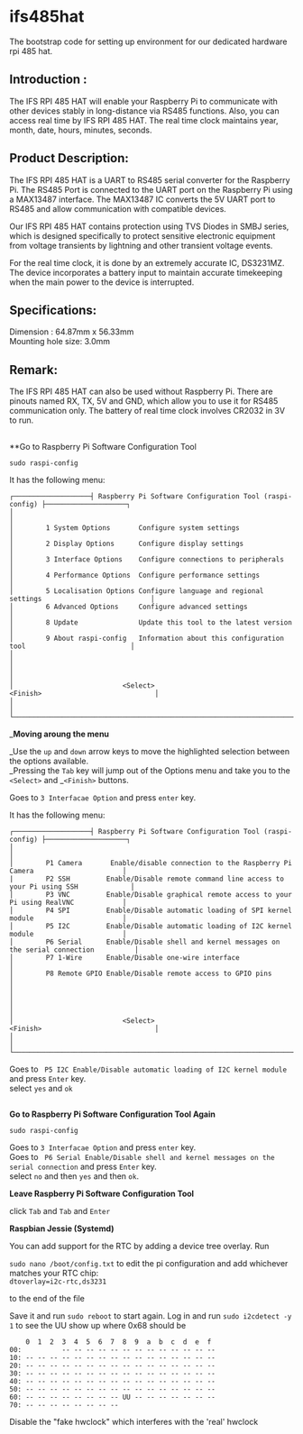# ifs485hat
The bootstrap code for setting up environment for our dedicated hardware rpi 485 hat. 


## Introduction : 
The IFS RPI 485 HAT will enable your Raspberry Pi to communicate with other devices stably in long-distance via RS485 functions. Also, you can access real time by IFS RPI 485 HAT. The real time clock maintains year, month, date, hours, minutes, seconds.


## Product Description: 
The IFS RPI 485 HAT is a UART to RS485 serial converter for the Raspberry Pi. The RS485 Port is connected to the UART port on the Raspberry Pi using a MAX13487 interface. The MAX13487 IC converts the 5V UART port to RS485 and allow communication with compatible devices. 

Our IFS RPI 485 HAT contains protection using TVS Diodes in SMBJ series, which is designed specifically to protect sensitive electronic equipment from voltage transients by lightning and other transient voltage events.

For the real time clock, it is done by an extremely accurate IC, DS3231MZ. The device incorporates a battery input to maintain accurate timekeeping when the main power to the device is interrupted. 


## Specifications:
Dimension : 64.87mm x 56.33mm <br/>
Mounting hole size: 3.0mm


## Remark: 
The IFS RPI 485 HAT can also be used without Raspberry Pi. There are pinouts named RX, TX, 5V and GND, which allow you to use it for RS485 communication only.
The battery of real time clock involves CR2032 in 3V to run.


## 
**Go to Raspberry Pi Software Configuration Tool
```
sudo raspi-config
```

It has the following menu: 
```
┌───────────────────┤ Raspberry Pi Software Configuration Tool (raspi-config) ├────────────────────┐ 
│                                                                                                  │ 
│        1 System Options       Configure system settings                                          │ 
│        2 Display Options      Configure display settings                                         │ 
│        3 Interface Options    Configure connections to peripherals                               │ 
│        4 Performance Options  Configure performance settings                                     │ 
│        5 Localisation Options Configure language and regional settings                           │ 
│        6 Advanced Options     Configure advanced settings                                        │           
│        8 Update               Update this tool to the latest version                             │ 
│        9 About raspi-config   Information about this configuration tool                          │ 
│                                                                                                  │ 
│                                                                                                  │ 
│                           <Select>                           <Finish>                            │ 
│                                                                                                  │ 
└──────────────────────────────────────────────────────────────────────────────────────────────────┘ 
```
_**Moving aroung the menu**

_Use the ```up``` and ```down``` arrow keys to move the highlighted selection between the options available. <br/>
_Pressing the ```Tab``` key will jump out of the Options menu and take you to the ```<Select>``` and _```<Finish>``` buttons.

Goes to ```3 Interfacae Option``` and press ```enter``` key.

It has the following menu: 
```
┌───────────────────┤ Raspberry Pi Software Configuration Tool (raspi-config) ├────────────────────┐ 
│                                                                                                  │ 
│        P1 Camera       Enable/disable connection to the Raspberry Pi Camera                      │                                                                 |        P2 SSH         Enable/Disable remote command line access to your Pi using SSH             │ 
│        P3 VNC         Enable/Disable graphical remote access to your Pi using RealVNC            │ 
│        P4 SPI         Enable/Disable automatic loading of SPI kernel module                      │ 
│        P5 I2C         Enable/Disable automatic loading of I2C kernel module                      │ 
│        P6 Serial      Enable/Disable shell and kernel messages on the serial connection          │ 
│        P7 1-Wire      Enable/Disable one-wire interface                                          │ 
│        P8 Remote GPIO Enable/Disable remote access to GPIO pins                                  │ 
│                                                                                                  │ 
│                                                                                                  │ 
│                           <Select>                           <Finish>                            │ 
│                                                                                                  │ 
└──────────────────────────────────────────────────────────────────────────────────────────────────┘ 
```

Goes to ``` P5 I2C Enable/Disable automatic loading of I2C kernel module``` and press ```Enter``` key. <br/>
select ```yes``` and ```ok```

## 
**Go to Raspberry Pi Software Configuration Tool Again**
```
sudo raspi-config
```

Goes to ```3 Interfacae Option``` and press ```enter``` key. <br/>
Goes to ``` P6 Serial Enable/Disable shell and kernel messages on the serial connection``` and press ```Enter``` key. <br/>
select ```no``` and then ```yes``` and then ```ok```.

**Leave Raspberry Pi Software Configuration Tool**

click ```Tab``` and ```Tab``` and ```Enter``` <br/>

**Raspbian Jessie (Systemd)**

You can add support for the RTC by adding a device tree overlay. Run

```sudo nano /boot/config.txt``` to edit the pi configuration and add whichever matches your RTC chip: <br/>
```dtoverlay=i2c-rtc,ds3231```

to the end of the file

Save it and run ```sudo reboot``` to start again. Log in and run ```sudo i2cdetect -y 1``` to see the UU show up where 0x68 should be

```    
    0  1  2  3  4  5  6  7  8  9  a  b  c  d  e  f
00:          -- -- -- -- -- -- -- -- -- -- -- -- --
10: -- -- -- -- -- -- -- -- -- -- -- -- -- -- -- --
20: -- -- -- -- -- -- -- -- -- -- -- -- -- -- -- --
30: -- -- -- -- -- -- -- -- -- -- -- -- -- -- -- --
40: -- -- -- -- -- -- -- -- -- -- -- -- -- -- -- --
50: -- -- -- -- -- -- -- -- -- -- -- -- -- -- -- --
60: -- -- -- -- -- -- -- -- UU -- -- -- -- -- -- --
70: -- -- -- -- -- -- -- --
```

Disable the "fake hwclock" which interferes with the 'real' hwclock
